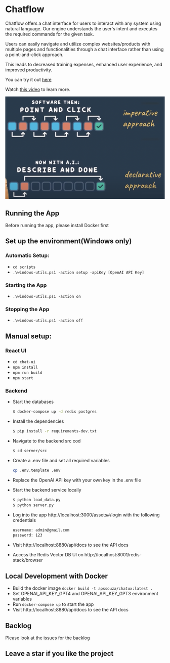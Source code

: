 # Chatflow

Chatflow offers a chat interface for users to interact with any system using natural language.
Our engine understands the user's intent and executes the required
commands for the given task.

Users can easily navigate and utilize complex websites/products with multiple pages and
functionalities through a chat interface rather than using a point-and-click
approach.

This leads to decreased training expenses, enhanced user experience, and improved
productivity.

You can try it out [here](http://apps.newaisolutions.com/)

Watch [this video](https://youtu.be/S_-6Oi1Zq1o?si=7TwD9pZq47uFMf1) to learn more.

<img src="declarative-imperative.png">

## Running the App
Before running the app, please install Docker first

## Set up the environment(Windows only)

### Automatic Setup:
- `cd scripts`
- `.\windows-utils.ps1 -action setup -apiKey [OpenAI API Key]`

### Starting the App
- `.\windows-utils.ps1 -action on`

### Stopping the App
- `.\windows-utils.ps1 -action off`


## Manual setup:

### React UI
- `cd chat-ui`
- `npm install`
- `npm run build`
- `npm start`

### Backend

- Start the databases
    ```bash
    $ docker-compose up -d redis postgres
    ```
- Install the dependencies
    ```bash
    $ pip install -r requirements-dev.txt
    ```
- Navigate to the backend src cod 
    ```bash
    $ cd server/src
    ```
  
- Create a .env file and set all required variables
    ```bash
    cp .env.template .env
    ```
- Replace the OpenAI API key with your own key in the .env file
  
- Start the backend service locally
    ```bash
   $ python load_data.py
   $ python server.py
    ```
  
- Log into the app http://localhost:3000/assets#/login with the following credentials
    ```bash
    username: admin@gmail.com
    password: 123
    ```
- Visit http://localhost:8880/api/docs to see the API docs
- Access the Redis Vector DB UI on http://localhost:8001/redis-stack/browser

## Local Development with Docker
- Build the docker image `docker build -t apssouza/chatux:latest .`
- Set OPENAI_API_KEY_GPT4 and OPENAI_API_KEY_GPT3 environment variables
- Run `docker-compose up` to start the app
- Visit http://localhost:8880/api/docs to see the API docs


## Backlog
Please look at the issues for the backlog

## Leave a star if you like the project
